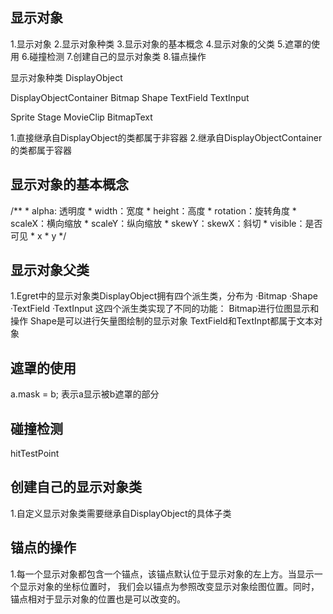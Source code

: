 ## 显示对象
1.显示对象
2.显示对象种类
3.显示对象的基本概念
4.显示对象的父类
5.遮罩的使用
6.碰撞检测
7.创建自己的显示对象类
8.锚点操作

显示对象种类
DisplayObject

DisplayObjectContainer Bitmap Shape TextField TextInput

Sprite    Stage   MovieClip  BitmapText

1.直接继承自DisplayObject的类都属于非容器
2.继承自DisplayObjectContainer的类都属于容器

## 显示对象的基本概念
   /**
    * alpha: 透明度
    * width：宽度
    * height：高度
    * rotation：旋转角度
    * scaleX：横向缩放
    * scaleY：纵向缩放
    * skewY：skewX：斜切
    * visible：是否可见
    * x
    * y
    */

## 显示对象父类
1.Egret中的显示对象类DisplayObject拥有四个派生类，分布为
·Bitmap
·Shape
·TextField
·TextInput
这四个派生类实现了不同的功能：
Bitmap进行位图显示和操作
Shape是可以进行矢量图绘制的显示对象
TextField和TextInpt都属于文本对象

## 遮罩的使用
a.mask = b;
表示a显示被b遮罩的部分

## 碰撞检测
hitTestPoint

## 创建自己的显示对象类
1.自定义显示对象类需要继承自DisplayObject的具体子类

## 锚点的操作
1.每一个显示对象都包含一个锚点，该锚点默认位于显示对象的左上方。当显示一个显示对象的坐标位置时，
我们会以锚点为参照改变显示对象绘图位置。同时，锚点相对于显示对象的位置也是可以改变的。
